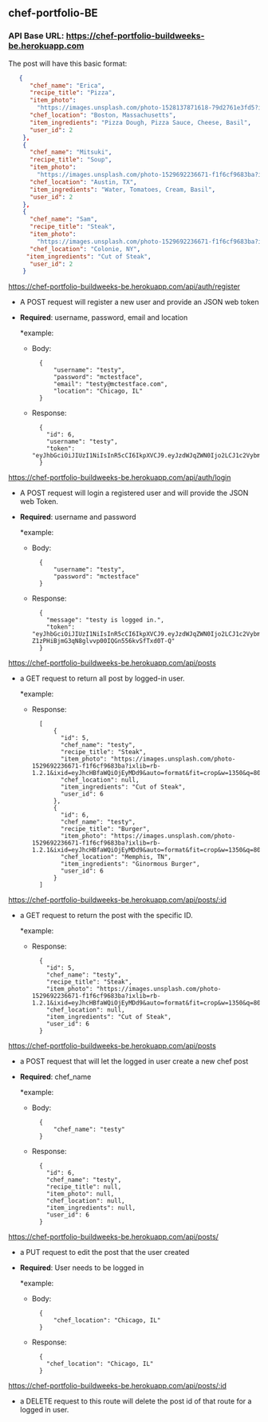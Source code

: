 ## chef-portfolio-BE

### API Base URL: https://chef-portfolio-buildweeks-be.herokuapp.com

The post will have this basic format:

```json
   {
      "chef_name": "Erica",
      "recipe_title": "Pizza",
      "item_photo":
        "https://images.unsplash.com/photo-1528137871618-79d2761e3fd5?ixlib=rb-1.2.1&ixid=eyJhcHBfaWQiOjEyMDd9&auto=format&fit=crop&w=1350&q=80",
      "chef_location": "Boston, Massachusetts",
      "item_ingredients": "Pizza Dough, Pizza Sauce, Cheese, Basil",
      "user_id": 2
    },
    {
      "chef_name": "Mitsuki",
      "recipe_title": "Soup",
      "item_photo":
        "https://images.unsplash.com/photo-1529692236671-f1f6cf9683ba?ixlib=rb-1.2.1&ixid=eyJhcHBfaWQiOjEyMDd9&auto=format&fit=crop&w=1350&q=80",
      "chef_location": "Austin, TX",
      "item_ingredients": "Water, Tomatoes, Cream, Basil",
      "user_id": 2
    },
    {
      "chef_name": "Sam",
      "recipe_title": "Steak",
      "item_photo":
        "https://images.unsplash.com/photo-1529692236671-f1f6cf9683ba?ixlib=rb-1.2.1&ixid=eyJhcHBfaWQiOjEyMDd9&auto=format&fit=crop&w=1350&q=80",
      "chef_location": "Colonie, NY",
     "item_ingredients": "Cut of Steak",
      "user_id": 2
    }
```

https://chef-portfolio-buildweeks-be.herokuapp.com/api/auth/register

- A POST request will register a new user and provide an JSON web token

- <strong>Required</strong>: username, password, email and location

	*example:

	- Body:

			{
				"username": "testy",
				"password": "mctestface",
				"email": "testy@mctestface.com",
				"location": "Chicago, IL"
			}

	- Response:

			{
			  "id": 6,
			  "username": "testy",
			  "token": "eyJhbGciOiJIUzI1NiIsInR5cCI6IkpXVCJ9.eyJzdWJqZWN0Ijo2LCJ1c2VybmFtZSI6InRlc3R5IiwiaWF0IjoxNTY2MzEzMzk5LCJleHAiOjE1NjYzOTk3OTl9.AIQFmgV0DyDshbq1VchMqwbHZ72aVmDSWRWTgdFFyYE"
			}

https://chef-portfolio-buildweeks-be.herokuapp.com/api/auth/login

- A POST request will login a registered user and will provide the JSON web Token.

- <strong>Required</strong>: username and password

	*example:

	- Body:

			{
				"username": "testy",
				"password": "mctestface"
			}

	- Response:

			{
			  "message": "testy is logged in.",
			  "token": "eyJhbGciOiJIUzI1NiIsInR5cCI6IkpXVCJ9.eyJzdWJqZWN0Ijo2LCJ1c2VybmFtZSI6InRlc3R5IiwiaWF0IjoxNTY2MzEzNDQxLCJleHAiOjE1NjYzOTk4NDF9.B0a-Z1zPHiBjmG3qN8glvvp00IQGn556kvSfTxd0T-Q"
			}

https://chef-portfolio-buildweeks-be.herokuapp.com/api/posts

- a GET request to return all post by logged-in user.

	*example:

	- Response:

			[
				{
				  "id": 5,
				  "chef_name": "testy",
				  "recipe_title": "Steak",
				  "item_photo": "https://images.unsplash.com/photo-1529692236671-f1f6cf9683ba?ixlib=rb-1.2.1&ixid=eyJhcHBfaWQiOjEyMDd9&auto=format&fit=crop&w=1350&q=80",
				  "chef_location": null,
				  "item_ingredients": "Cut of Steak",
				  "user_id": 6
				},
				{
				  "id": 6,
				  "chef_name": "testy",
				  "recipe_title": "Burger",
				  "item_photo": "https://images.unsplash.com/photo-1529692236671-f1f6cf9683ba?ixlib=rb-1.2.1&ixid=eyJhcHBfaWQiOjEyMDd9&auto=format&fit=crop&w=1350&q=80",
				  "chef_location": "Memphis, TN",
				  "item_ingredients": "Ginormous Burger",
				  "user_id": 6
				}
			]



https://chef-portfolio-buildweeks-be.herokuapp.com/api/posts/:id

- a GET request to return the post with the specific ID.

	*example:

	- Response:

			{
			  "id": 5,
			  "chef_name": "testy",
			  "recipe_title": "Steak",
			  "item_photo": "https://images.unsplash.com/photo-1529692236671-f1f6cf9683ba?ixlib=rb-1.2.1&ixid=eyJhcHBfaWQiOjEyMDd9&auto=format&fit=crop&w=1350&q=80",
			  "chef_location": null,
			  "item_ingredients": "Cut of Steak",
			  "user_id": 6
			}


https://chef-portfolio-buildweeks-be.herokuapp.com/api/posts

- a POST request that will let the logged in user create a new chef post
- <strong>Required</strong>: chef_name

	*example:

	- Body:

			{
				"chef_name": "testy"
			}

	- Response:

			{
			  "id": 6,
			  "chef_name": "testy",
			  "recipe_title": null,
			  "item_photo": null,
			  "chef_location": null,
			  "item_ingredients": null,
			  "user_id": 6
			}


https://chef-portfolio-buildweeks-be.herokuapp.com/api/posts/

- a PUT request to edit the post that the user created
- <strong>Required</strong>: User needs to be logged in

	*example:

	- Body:

			{
				"chef_location": "Chicago, IL"
			}

	- Response:

			{
			  "chef_location": "Chicago, IL"
			}


https://chef-portfolio-buildweeks-be.herokuapp.com/api/posts/:id

- a DELETE request to this route will delete the post id of that route for a logged in user.
